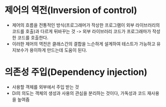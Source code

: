 # 제어의 역전(Inversion of control)
- 제어의 흐름을 전통적인 방식(프로그래머가 작상한 프로그램이 외부 라이브러리의 코드를 호출)과 다르게 뒤바꾸는 것 -> 외부 라이브러리 코드가 프로그래마가 작성한 코드를 호출한다.
- 이러한 제어의 역전은 클래스간의 결합을 느슨하게 설계하여 테스트가 가능하고 유지보수가 용이하게 만드는데 도움이 된다.

# 의존성 주입(Dependency injection)
- 사용할 객체를 외부에서 주입 받는 것
- Di의 의도는 객체의 생성과 사용의 관심을 분리하는 것이다, 가독성과 코드 재사용을 높여줌